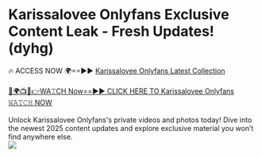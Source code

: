 # Karissalovee Onlyfans Exclusive Content Leak - Fresh Updates! (dyhg)

🔥 ACCESS NOW 🌍==►► <a href="https://tinyurl.com/kvy9nzfs" rel="nofollow">Karissalovee Onlyfans Latest Collection</a>
<br><br>
[🔴🌍📺📱👉WA𝚃CH Now==►► CLICK HERE TO Karissalovee Onlyfans 𝚆𝙰𝚃𝙲𝙷 NOW](https://tinyurl.com/kvy9nzfs)
<br><br>
Unlock Karissalovee Onlyfans's private videos and photos today! Dive into the newest 2025 content updates and explore exclusive material you won’t find anywhere else.
<br>
<a href="https://tinyurl.com/kvy9nzfs" rel="nofollow" data-target="animated-image.originalLink"><img src="https://camo.githubusercontent.com/8a4f000d20f83aca3bf7ec5f350d767afa0574a8a352519fd8cfa583a6f93a33/68747470733a2f2f692e696d6775722e636f6d2f644a486b345a712e676966" data-canonical-src="https://i.imgur.com/dJHk4Zq.gif" style="max-width: 100%; display: inline-block;" data-target="animated-image.originalImage"></a>
<br>
